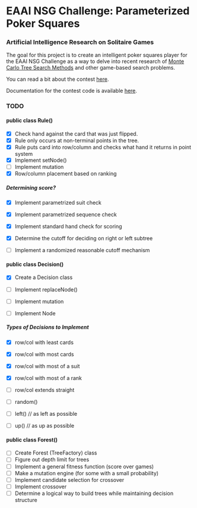 # EAAI NSG Challenge: Parameterized Poker Squares
### Artificial Intelligence Research on Solitaire Games

The goal for this project is to create an intelligent poker squares player for the EAAI NSG Challenge as a way to delve into recent research of [Monte Carlo Tree Search Methods](http://www.cameronius.com/cv/mcts-survey-master.pdf) and other game-based search problems.

You can read a bit about the contest [here](http://tinyurl.com/ppokersqrs).

Documentation for the contest code is available [here](http://cs.gettysburg.edu/~tneller/games/pokersquares/eaai/dist/141017/doc/index.html).

### TODO
#### public class Rule()
- [x] Check hand against the card that was just flipped.
- [x] Rule only occurs at non-terminal points in the tree.
- [x] Rule puts card into row/column and checks what hand it returns in point system
- [x] Implement setNode()
- [ ] Implement mutation
- [x] Row/column placement based on ranking

##### Determining score?

- [x] Implement parametrized suit check
- [x] Implement parametrized sequence check
- [x] Implement standard hand check for scoring
- [x] Determine the cutoff for deciding on right or left subtree
- [ ] Implement a randomized reasonable cutoff mechanism


#### public class Decision()

- [x] Create a Decision class
- [ ] Implement replaceNode()
- [ ] Implement mutation
- [ ] Implement Node


##### Types of Decisions to Implement
- [x] row/col with least cards
- [x] row/col with most cards
- [x] row/col with most of a suit
- [x] row/col with most of a rank
- [ ] row/col extends straight
- [ ] random()
- [ ] left() // as left as possible
- [ ] up() // as up as possible


#### public class Forest()

- [ ] Create Forest (TreeFactory) class
- [ ] Figure out depth limit for trees
- [ ] Implement a general fitness function (score over games)
- [ ] Make a mutation engine (for some with a small probability)
- [ ] Implement candidate selection for crossover
- [ ] Implement crossover
- [ ] Determine a logical way to build trees while maintaining decision structure

